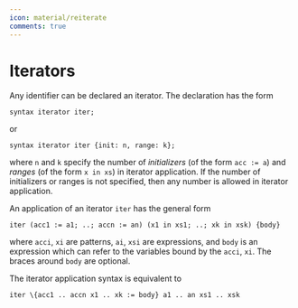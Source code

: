 ```yaml
---
icon: material/reiterate
comments: true
---
```


# Iterators

Any identifier can be declared an iterator. The declaration has the form

```juvix
syntax iterator iter;
```

or

```juvix
syntax iterator iter {init: n, range: k};
```

where `n` and `k` specify the number of _initializers_ (of the form `acc := a`) and _ranges_ (of the form `x in xs`) in iterator application. If the number of initializers or ranges is not specified, then any number is allowed in iterator application.

An application of an iterator `iter` has the general form

```juvix
iter (acc1 := a1; ..; accn := an) (x1 in xs1; ..; xk in xsk) {body}
```

where `acci`, `xi` are patterns, `ai`, `xsi` are expressions, and `body` is an expression which can refer to the variables bound by the `acci`, `xi`. The braces around `body` are optional.

The iterator application syntax is equivalent to

```juvix
iter \{acc1 .. accn x1 .. xk := body} a1 .. an xs1 .. xsk
```

